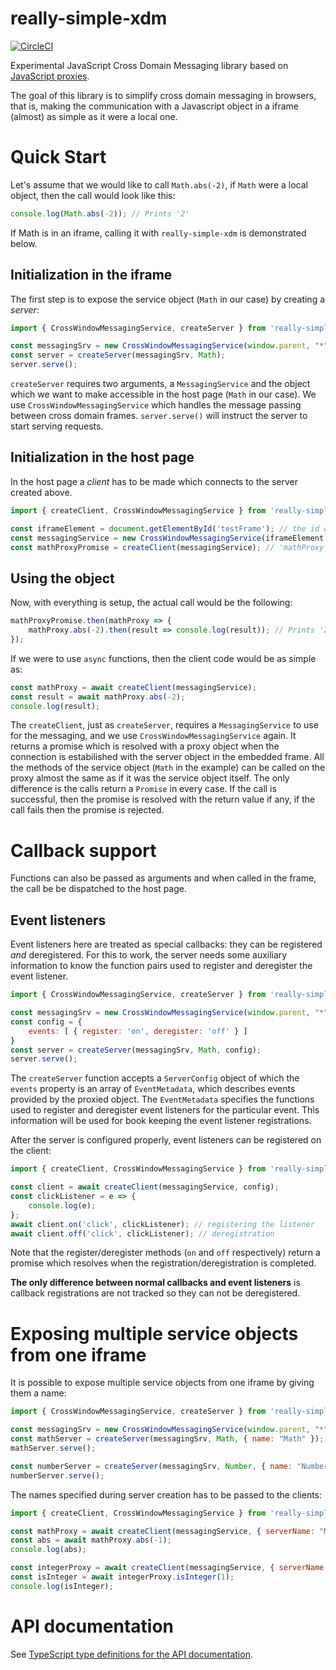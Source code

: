 # really-simple-xdm

[![CircleCI](https://circleci.com/gh/Katona/really-simple-xdm.svg?style=shield&circle-token=4fe7750d41525e10efd25cf28e42b5b07c8230f9)](https://circleci.com/gh/Katona/really-simple-xdm)

Experimental JavaScript Cross Domain Messaging library based on [JavaScript proxies](https://developer.mozilla.org/en-US/docs/Web/JavaScript/Reference/Global_Objects/Proxy).

The goal of this library is to simplify cross domain messaging in browsers, that is, making the communication with a Javascript object in a iframe (almost) as simple as it were a local one.

# Quick Start
Let's assume that we would like to call `Math.abs(-2)`, if `Math` were a local object, then the call would look like this:

```javascript
console.log(Math.abs(-2)); // Prints '2'
```

If Math is in an iframe, calling it with `really-simple-xdm` is demonstrated below.

## Initialization in the iframe
The first step is to expose the service object (`Math` in our case) by creating a _server_:

```javascript
import { CrossWindowMessagingService, createServer } from 'really-simple-xdm';

const messagingSrv = new CrossWindowMessagingService(window.parent, "*");
const server = createServer(messagingSrv, Math);
server.serve();
```
`createServer` requires two arguments, a `MessagingService` and the object which we want to make accessible in the host page (`Math` in our
case). We use `CrossWindowMessagingService` which handles the message passing between cross domain frames. `server.serve()` will instruct the server to start serving requests.

## Initialization in the host page

In the host page a _client_ has to be made which connects to the server created above.
```javascript
import { createClient, CrossWindowMessagingService } from 'really-simple-xdm';

const iframeElement = document.getElementById('testFrame'); // the id of the frame containing the `Math` object to be called
const messagingService = new CrossWindowMessagingService(iframeElement.contentWindow, "*");
const mathProxyPromise = createClient(messagingService); // 'mathProxy' is a promise which resolves with the proxy of 'Math'
```

## Using the object

Now, with everything is setup, the actual call would be the following:
```javascript
mathProxyPromise.then(mathProxy => {
    mathProxy.abs(-2).then(result => console.log(result)); // Prints '2'
});
```

If we were to use `async` functions, then the client code would be as simple as:
```javascript
const mathProxy = await createClient(messagingService);
const result = await mathProxy.abs(-2);
console.log(result);
```

The `createClient`, just as `createServer`, requires a `MessagingService` to use for the messaging, and we use `CrossWindowMessagingService` again. It returns a promise which is resolved with a proxy object when the connection is estabilished with the server object in the embedded frame. All the methods of the service object (`Math` in the example) can be called on the proxy almost the same as if it was the service object itself. The only difference is the calls return a `Promise` in every case. If the call is successful, then the promise is resolved with the return value if any, if the call fails then the promise is rejected.

# Callback support

Functions can also be passed as arguments and when called in the frame, the call be be dispatched to the host page.

## Event listeners

Event listeners here are treated as special callbacks: they can be registered _and_ deregistered. For this to work, the server needs some auxiliary information to know the function pairs used to register and deregister the event listener.
```javascript
import { CrossWindowMessagingService, createServer } from 'really-simple-xdm';

const messagingSrv = new CrossWindowMessagingService(window.parent, "*");
const config = {
    events: [ { register: 'on', deregister: 'off' } ]
}
const server = createServer(messagingSrv, Math, config);
server.serve();
```
The `createServer` function accepts a `ServerConfig` object of which the `events` property is an array of `EventMetadata`, which describes events provided by the proxied object. The `EventMetadata` specifies the functions used to register and deregister event listeners for the particular event. This information will be used for book keeping the event listener registrations.

After the server is configured properly, event listeners can be registered on the client:
```javascript
import { createClient, CrossWindowMessagingService } from 'really-simple-xdm';

const client = await createClient(messagingService, config);
const clickListener = e => {
    console.log(e);
};
await client.on('click', clickListener); // registering the listener
await client.off('click', clickListener); // deregistration
```

Note that the register/deregister methods (`on` and `off` respectively) return a promise which resolves when the registration/deregistration is completed.

__The only difference between normal callbacks and event listeners__ is callback registrations are not tracked so they can not be deregistered.

# Exposing multiple service objects from one iframe

It is possible to expose multiple service objects from one iframe by giving them a name:

```javascript
import { CrossWindowMessagingService, createServer } from 'really-simple-xdm';

const messagingSrv = new CrossWindowMessagingService(window.parent, "*");
const mathServer = createServer(messagingSrv, Math, { name: "Math" });
mathServer.serve();

const numberServer = createServer(messagingSrv, Number, { name: "Number" });
numberServer.serve();
```

The names specified during server creation has to be passed to the clients:

```javascript
import { createClient, CrossWindowMessagingService } from 'really-simple-xdm';

const mathProxy = await createClient(messagingService, { serverName: "Math" });
const abs = await mathProxy.abs(-1);
console.log(abs);

const integerProxy = await createClient(messagingService, { serverName: "Number" });
const isInteger = await integerProxy.isInteger(1);
console.log(isInteger);
```

# API documentation

See [TypeScript type definitions for the API documentation](https://github.com/Katona/really-simple-xdm/blob/master/src/index.d.ts).